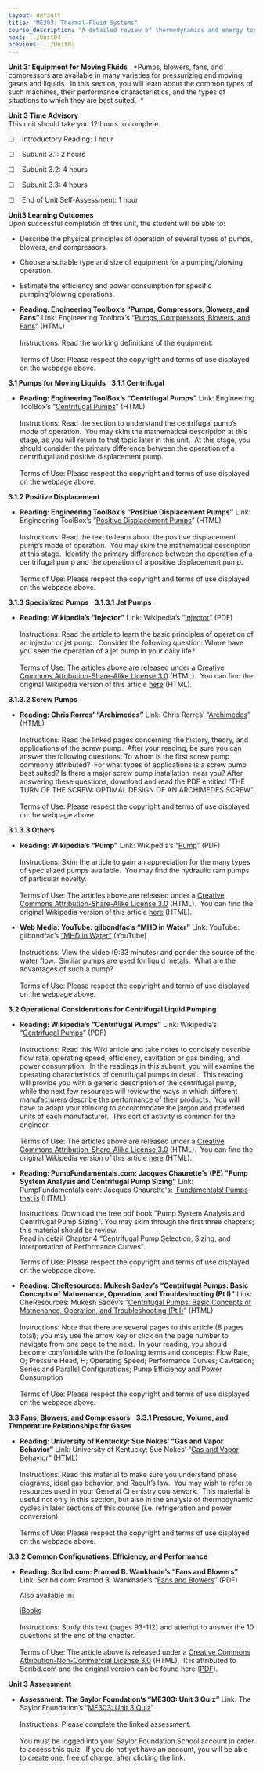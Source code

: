 ```yaml
---
layout: default
title: "ME303: Thermal-Fluid Systems"
course_description: "A detailed review of thermodynamics and energy topics, which include thermodynamic cycles, flow measurement, pumping, piping, and pressure drops, heat exchangers, cooling and refrigeration, engines, and power conversion."
next: ../Unit04
previous: ../Unit02
---
```

**Unit 3: Equipment for Moving Fluids** <span id="3"></span> 
*Pumps, blowers, fans, and compressors are available in many varieties
for pressurizing and moving gases and liquids.  In this section, you
will learn about the common types of such machines, their performance
characteristics, and the types of situations to which they are best
suited.  *

**Unit 3 Time Advisory**  
This unit should take you 12 hours to complete.

☐    Introductory Reading: 1 hour

☐    Subunit 3.1: 2 hours

☐    Subunit 3.2: 4 hours

☐    Subunit 3.3: 4 hours

☐    End of Unit Self-Assessment: 1 hour

**Unit3 Learning Outcomes**  
Upon successful completion of this unit, the student will be able to:

-   Describe the physical principles of operation of several types of
    pumps, blowers, and compressors.
-   Choose a suitable type and size of equipment for a pumping/blowing
    operation.
-   Estimate the efficiency and power consumption for specific
    pumping/blowing operations.

-   **Reading: Engineering Toolbox’s “Pumps, Compressors, Blowers, and
    Fans”**
    Link: Engineering Toolbox’s “[Pumps, Compressors, Blowers, and
    Fans](http://www.engineeringtoolbox.com/pumps-compressors-fans-blowers-d_675.html)”
    (HTML)  
        
     Instructions: Read the working definitions of the equipment.  
        
     Terms of Use: Please respect the copyright and terms of use
    displayed on the webpage above.

**3.1 Pumps for Moving Liquids** <span id="3.1"></span> 
**3.1.1 Centrifugal** <span id="3.1.1"></span> 
-   **Reading: Engineering ToolBox’s “Centrifugal Pumps”**
    Link: Engineering ToolBox’s “[Centrifugal
    Pumps](http://www.engineeringtoolbox.com/centrifugal-pumps-d_54.html)”
    (HTML)  
        
     Instructions: Read the section to understand the centrifugal pump’s
    mode of operation.  You may skim the mathematical description at
    this stage, as you will return to that topic later in this unit.  At
    this stage, you should consider the primary difference between the
    operation of a centrifugal and positive displacement pump.  
        
     Terms of Use: Please respect the copyright and terms of use
    displayed on the webpage above.

**3.1.2 Positive Displacement** <span id="3.1.2"></span> 
-   **Reading: Engineering ToolBox’s “Positive Displacement Pumps”**
    Link: Engineering ToolBox’s “[Positive Displacement
    Pumps](http://www.engineeringtoolbox.com/positive-displacement-pumps-d_414.html)”
    (HTML)  
        
     Instructions: Read the text to learn about the positive
    displacement pump’s mode of operation.  You may skim the
    mathematical description at this stage.  Identify the primary
    difference between the operation of a centrifugal pump and the
    operation of a positive displacement pump.  
        
     Terms of Use: Please respect the copyright and terms of use
    displayed on the webpage above.

**3.1.3 Specialized Pumps** <span id="3.1.3"></span> 
**3.1.3.1 Jet Pumps** <span id="3.1.3.1"></span> 
-   **Reading: Wikipedia’s “Injector”**
    Link: Wikipedia’s
    “[Injector](http://www.saylor.org/site/wp-content/uploads/2011/04/Injector.pdf)”
    (PDF)  
        
     Instructions: Read the article to learn the basic principles of
    operation of an injector or jet pump.  Consider the following
    question: Where have you seen the operation of a jet pump in your
    daily life?  
        
     Terms of Use: The articles above are released under a [Creative
    Commons Attribution-Share-Alike License
    3.0](http://creativecommons.org/licenses/by-sa/3.0/) (HTML).  You
    can find the original Wikipedia version of this article
    [here](http://en.wikipedia.org/wiki/Jet_pump) (HTML).

**3.1.3.2 Screw Pumps** <span id="3.1.3.2"></span> 
-   **Reading: Chris Rorres’ “Archimedes”**
    Link: Chris Rorres’
    “[Archimedes](http://www.math.nyu.edu/~crorres/Archimedes/contents.html)”
    (HTML)  
        
     Instructions: Read the linked pages concerning the history, theory,
    and applications of the screw pump.  After your reading, be sure you
    can answer the following questions: To whom is the first screw pump
    commonly attributed?  For what types of applications is a screw pump
    best suited? Is there a major screw pump installation  near you?
    After answering these questions, download and read the PDF entitled
    “THE TURN OF THE SCREW: OPTIMAL DESIGN OF AN ARCHIMEDES SCREW”.  
                              
     Terms of Use: Please respect the copyright and terms of use
    displayed on the webpage above.

**3.1.3.3 Others** <span id="3.1.3.3"></span> 
-   **Reading: Wikipedia’s “Pump”**
    Link: Wikipedia’s
    “[Pump](http://www.saylor.org/site/wp-content/uploads/2011/04/Pump.pdf)”
    (PDF)  
        
     Instructions: Skim the article to gain an appreciation for the many
    types of specialized pumps available.  You may find the hydraulic
    ram pumps of particular novelty.  
        
     Terms of Use: The articles above are released under a [Creative
    Commons Attribution-Share-Alike License
    3.0](http://creativecommons.org/licenses/by-sa/3.0/) (HTML).  You
    can find the original Wikipedia version of this article
    [here](http://en.wikipedia.org/wiki/Pumps) (HTML).

-   **Web Media: YouTube: gilbondfac’s “MHD in Water”**
    Link: YouTube: gilbondfac’s [“MHD in
    Water”](http://www.youtube.com/watch?v=sT39rd4P9x4&NR=1&feature=fvwp)
    (YouTube)  
        
     Instructions: View the video (9:33 minutes) and ponder the source
    of the water flow.  Similar pumps are used for liquid metals.  What
    are the advantages of such a pump?  
        
     Terms of Use: Please respect the copyright and terms of use
    displayed on the webpage above.

**3.2 Operational Considerations for Centrifugal Liquid Pumping** <span
id="3.2"></span> 
-   **Reading: Wikipedia’s “Centrifugal Pumps”**
    Link: Wikipedia’s “[Centrifugal
    Pumps](http://www.saylor.org/site/wp-content/uploads/2011/04/Centrifugal_pump.pdf)”
    (PDF)  
        
     Instructions: Read this Wiki article and take notes to concisely
    describe flow rate, operating speed, efficiency, cavitation or gas
    binding, and power consumption.  In the readings in this subunit,
    you will examine the operating characteristics of centrifugal pumps
    in detail.  This reading will provide you with a generic description
    of the centrifugal pump, while the next few resources will review
    the ways in which different manufacturers describe the performance
    of their products.  You will have to adapt your thinking to
    accommodate the jargon and preferred units of each manufacturer. 
    This sort of activity is common for the engineer.  
        
     Terms of Use: The articles above are released under a [Creative
    Commons Attribution-Share-Alike License
    3.0](http://creativecommons.org/licenses/by-sa/3.0/) (HTML).  You
    can find the original Wikipedia version of this article
    [here](http://en.wikipedia.org/wiki/Centrifugal_pump) (HTML).

-   **Reading: PumpFundamentals.com: Jacques Chaurette's (PE) "Pump
    System Analysis and Centrifugal Pump Sizing"**
    Link: PumpFundamentals.com: Jacques Chaurette's: [ Fundamentals!
    Pumps that is](http://www.pumpfundamentals.com/pump_book.htm)
    (HTML)  
      
     Instructions: Download the free pdf book "Pump System Analysis and
    Centrifugal Pump Sizing". You may skim through the first three
    chapters; this material should be review.  
     Read in detail Chapter 4 “Centrifugal Pump Selection, Sizing, and
    Interpretation of Performance Curves”.  
      
     Terms of Use: Please respect the copyright and terms of use
    displayed on the webpage above.

-   **Reading: CheResources: Mukesh Sadev’s “Centrifugal Pumps: Basic
    Concepts of Matnenance, Operation, and Troubleshooting (Pt I)”**
    Link: CheResources: Mukesh Sadev’s “[Centrifugal Pumps: Basic
    Concepts of Matnenance, Operation, and Troubleshooting (Pt
    I)](http://www.cheresources.com/content/articles/fluid-flow/centrifugal-pumps-basic-concepts-of-operation-maintenance-and-troubleshooting?pg=1)”
    (HTML)  
        
     Instructions: Note that there are several pages to this article (8
    pages total); you may use the arrow key or click on the page number
    to navigate from one page to the next.  In your reading, you should
    become comfortable with the following terms and concepts: Flow Rate,
    Q; Pressure Head, H; Operating Speed; Performance Curves;
    Cavitation; Series and Parallel Configurations; Pump Efficiency and
    Power Consumption  
        
     Terms of Use: Please respect the copyright and terms of use
    displayed on the webpage above.

**3.3 Fans, Blowers, and Compressors** <span id="3.3"></span> 
**3.3.1 Pressure, Volume, and Temperature Relationships for Gases**
<span id="3.3.1"></span> 
-   **Reading: University of Kentucky: Sue Nokes’ “Gas and Vapor
    Behavior”**
    Link: University of Kentucky: Sue Nokes’ “[Gas and Vapor
    Behavior](https://web.archive.org/web/20121029001220/http://www.bae.uky.edu/~snokes/BAE549thermo/gasesvapor.htm)”
    (HTML)  
        
     Instructions: Read this material to make sure you understand phase
    diagrams, ideal gas behavior, and Raoult’s law.  You may wish to
    refer to resources used in your General Chemistry coursework.  This
    material is useful not only in this section, but also in the
    analysis of thermodynamic cycles in later sections of this course
    (i.e. refrigeration and power conversion).  
        
     Terms of Use: Please respect the copyright and terms of use
    displayed on the webpage above.

**3.3.2 Common Configurations, Efficiency, and Performance** <span
id="3.3.2"></span> 
-   **Reading: Scribd.com: Pramod B. Wankhade’s “Fans and Blowers”**
    Link: Scribd.com: Pramod B. Wankhade’s “[Fans and
    Blowers](http://www.saylor.org/site/wp-content/uploads/2011/09/Chapter-3.5-Fans-Blowers.pdf)”
    (PDF)  
      
     Also available in:  

    [iBooks](http://www.saylor.org/site/wp-content/uploads/2011/09/GUIDE-BOOK-pavan-kumar.epub)  
        
     Instructions: Study this text (pages 93-112) and attempt to answer
    the 10 questions at the end of the chapter.  
        
     Terms of Use: The article above is released under a [Creative
    Commons Attribution-Non-Commercial License
    3.0](http://creativecommons.org/licenses/by-nc/3.0/) (HTML).  It is
    attributed to Scribd.com and the original version can be found here
    ([PDF](http://www.scribd.com/doc/16648848/Fans-BlowersCalculation-of-Power)). 

**Unit 3 Assessment** <span id="3.4"></span> 
-   **Assessment: The Saylor Foundation’s “ME303: Unit 3 Quiz”**
    Link: The Saylor Foundation’s “[ME303: Unit 3
    Quiz](http://school.saylor.org/mod/quiz/view.php?id=951)”  
        
     Instructions: Please complete the linked assessment.  
        
     You must be logged into your Saylor Foundation School account in
    order to access this quiz.  If you do not yet have an account, you
    will be able to create one, free of charge, after clicking the
    link. 


